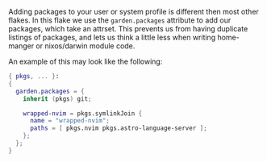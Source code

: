 Adding packages to your user or system profile is different then most other
flakes. In this flake we use the `garden.packages` attribute to add our
packages, which take an attrset. This prevents us from having duplicate listings
of packages, and lets us think a little less when writing home-manger or
nixos/darwin module code.

An example of this may look like the following:

```nix
{ pkgs, ... }:
{
  garden.packages = {
    inherit (pkgs) git;

    wrapped-nvim = pkgs.symlinkJoin {
      name = "wrapped-nvim";
      paths = [ pkgs.nvim pkgs.astro-language-server ];
    };
  };
}
```
